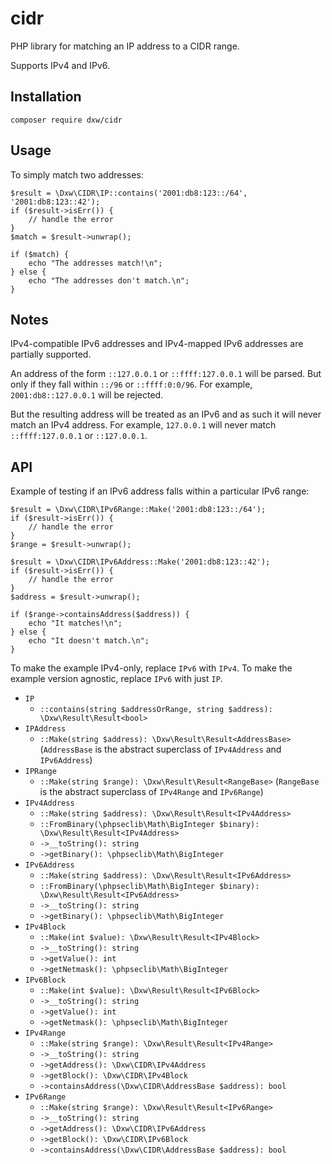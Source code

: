 # cidr

PHP library for matching an IP address to a CIDR range.

Supports IPv4 and IPv6.

## Installation

    composer require dxw/cidr

## Usage

To simply match two addresses:

    $result = \Dxw\CIDR\IP::contains('2001:db8:123::/64', '2001:db8:123::42');
    if ($result->isErr()) {
        // handle the error
    }
    $match = $result->unwrap();

    if ($match) {
        echo "The addresses match!\n";
    } else {
        echo "The addresses don't match.\n";
    }

## Notes

IPv4-compatible IPv6 addresses and IPv4-mapped IPv6 addresses are partially supported.

An address of the form `::127.0.0.1` or `::ffff:127.0.0.1` will be parsed. But only if they fall within `::/96` or `::ffff:0:0/96`. For example, `2001:db8::127.0.0.1` will be rejected.

But the resulting address will be treated as an IPv6 and as such it will never match an IPv4 address. For example, `127.0.0.1` will never match `::ffff:127.0.0.1` or `::127.0.0.1`.

## API

Example of testing if an IPv6 address falls within a particular IPv6 range:

    $result = \Dxw\CIDR\IPv6Range::Make('2001:db8:123::/64');
    if ($result->isErr()) {
        // handle the error
    }
    $range = $result->unwrap();

    $result = \Dxw\CIDR\IPv6Address::Make('2001:db8:123::42');
    if ($result->isErr()) {
        // handle the error
    }
    $address = $result->unwrap();

    if ($range->containsAddress($address)) {
        echo "It matches!\n";
    } else {
        echo "It doesn't match.\n";
    }

To make the example IPv4-only, replace `IPv6` with `IPv4`. To make the example version agnostic, replace `IPv6` with just `IP`.

- `IP`
    - `::contains(string $addressOrRange, string $address): \Dxw\Result\Result<bool>`
- `IPAddress`
    - `::Make(string $address): \Dxw\Result\Result<AddressBase>` (`AddressBase` is the abstract superclass of `IPv4Address` and `IPv6Address`)
- `IPRange`
    - `::Make(string $range): \Dxw\Result\Result<RangeBase>` (`RangeBase` is the abstract superclass of `IPv4Range` and `IPv6Range`)
- `IPv4Address`
    - `::Make(string $address): \Dxw\Result\Result<IPv4Address>`
    - `::FromBinary(\phpseclib\Math\BigInteger $binary): \Dxw\Result\Result<IPv4Address>`
    - `->__toString(): string`
    - `->getBinary(): \phpseclib\Math\BigInteger`
- `IPv6Address`
    - `::Make(string $address): \Dxw\Result\Result<IPv6Address>`
    - `::FromBinary(\phpseclib\Math\BigInteger $binary): \Dxw\Result\Result<IPv6Address>`
    - `->__toString(): string`
    - `->getBinary(): \phpseclib\Math\BigInteger`
- `IPv4Block`
    - `::Make(int $value): \Dxw\Result\Result<IPv4Block>`
    - `->__toString(): string`
    - `->getValue(): int`
    - `->getNetmask(): \phpseclib\Math\BigInteger`
- `IPv6Block`
    - `::Make(int $value): \Dxw\Result\Result<IPv6Block>`
    - `->__toString(): string`
    - `->getValue(): int`
    - `->getNetmask(): \phpseclib\Math\BigInteger`
- `IPv4Range`
    - `::Make(string $range): \Dxw\Result\Result<IPv4Range>`
    - `->__toString(): string`
    - `->getAddress(): \Dxw\CIDR\IPv4Address`
    - `->getBlock(): \Dxw\CIDR\IPv4Block`
    - `->containsAddress(\Dxw\CIDR\AddressBase $address): bool`
- `IPv6Range`
    - `::Make(string $range): \Dxw\Result\Result<IPv6Range>`
    - `->__toString(): string`
    - `->getAddress(): \Dxw\CIDR\IPv6Address`
    - `->getBlock(): \Dxw\CIDR\IPv6Block`
    - `->containsAddress(\Dxw\CIDR\AddressBase $address): bool`
